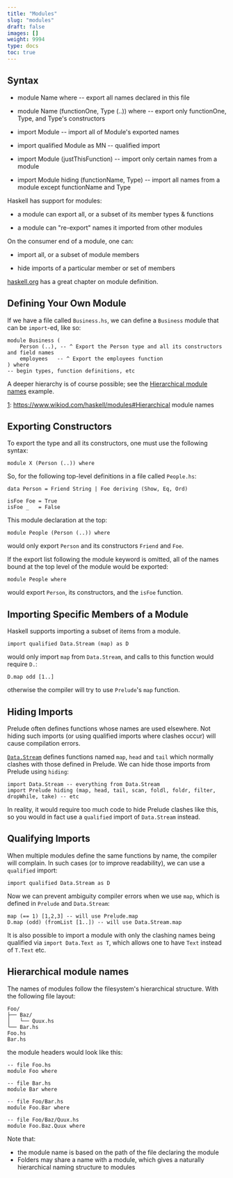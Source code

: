 ```yaml
---
title: "Modules"
slug: "modules"
draft: false
images: []
weight: 9994
type: docs
toc: true
---
```


## Syntax
 - module Name where  -- export all names declared in this file
   
 - module Name (functionOne, Type (..)) where  -- export only functionOne, Type, and Type's constructors

 - import Module  -- import all of Module's exported names

 - import qualified Module as MN  -- qualified import

 - import Module (justThisFunction)  -- import only certain names from a module

 - import Module hiding (functionName, Type)  -- import all names from a module except functionName and Type


Haskell has support for modules:

 * a module can export all, or a subset of its member types & functions

 * a module can "re-export" names it imported from other modules

On the consumer end of a module, one can:

 * import all, or a subset of module members

 * hide imports of a particular member or set of members

[haskell.org][1] has a great chapter on module definition.


  [1]: https://www.haskell.org/tutorial/modules.html

## Defining Your Own Module
If we have a file called `Business.hs`, we can define a `Business` module that can be `import`-ed, like so:

    module Business (
        Person (..), -- ^ Export the Person type and all its constructors and field names
        employees   -- ^ Export the employees function
    ) where
    -- begin types, function definitions, etc

A deeper hierarchy is of course possible; see the [Hierarchical module names][1] example.


  [1]: https://www.wikiod.com/haskell/modules#Hierarchical module names

## Exporting Constructors
To export the type and all its constructors, one must use the following syntax:

    module X (Person (..)) where

So, for the following top-level definitions in a file called `People.hs`:

    data Person = Friend String | Foe deriving (Show, Eq, Ord)
    
    isFoe Foe = True
    isFoe _   = False

This module declaration at the top:

    module People (Person (..)) where

would only export `Person` and its constructors `Friend` and `Foe`.

If the export list following the module keyword is omitted, all of the names bound at the top level of the module would be exported:

    module People where

would export `Person`, its constructors, and the `isFoe` function.



## Importing Specific Members of a Module
Haskell supports importing a subset of items from a module.

    import qualified Data.Stream (map) as D
    
would only import `map` from `Data.Stream`, and calls to this function would require `D.`:

    D.map odd [1..]

otherwise the compiler will try to use `Prelude`'s `map` function.

## Hiding Imports
Prelude often defines functions whose names are used elsewhere. Not hiding such imports (or using qualified imports where clashes occur) will cause compilation errors.

[`Data.Stream`][1] defines functions named `map`, `head` and `tail` which normally clashes with those defined in Prelude. We can hide those imports from Prelude using `hiding`:

    import Data.Stream -- everything from Data.Stream
    import Prelude hiding (map, head, tail, scan, foldl, foldr, filter, dropWhile, take) -- etc

In reality, it would require too much code to hide Prelude clashes like this, so you would in fact use a `qualified` import of `Data.Stream` instead.


  [1]: https://hackage.haskell.org/package/Stream-0.4.7.2/docs/Data-Stream.html

## Qualifying Imports
When multiple modules define the same functions by name, the compiler will complain. In such cases (or to improve readability), we can use a `qualified` import:

    import qualified Data.Stream as D

Now we can prevent ambiguity compiler errors when we use `map`, which is defined in `Prelude` and `Data.Stream`:

    map (== 1) [1,2,3] -- will use Prelude.map
    D.map (odd) (fromList [1..]) -- will use Data.Stream.map

It is also possible to import a module with only the clashing names being qualified via `import Data.Text as T`, which allows one to have `Text` instead of `T.Text` etc.

## Hierarchical module names
The names of modules follow the filesystem's hierarchical structure. With the following file layout:

    Foo/
    ├── Baz/
    │   └── Quux.hs
    └── Bar.hs
    Foo.hs
    Bar.hs

the module headers would look like this:

    -- file Foo.hs
    module Foo where

    -- file Bar.hs
    module Bar where

    -- file Foo/Bar.hs
    module Foo.Bar where

    -- file Foo/Baz/Quux.hs
    module Foo.Baz.Quux where

Note that:

  * the module name is based on the path of the file declaring the module
  * Folders may share a name with a module, which gives a naturally hierarchical naming structure to modules

